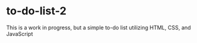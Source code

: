 # to-do-list-2
This is a work in progress, but a simple to-do list utilizing HTML, CSS, and JavaScript
